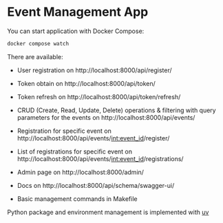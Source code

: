 # Event Management App

You can start application with Docker Compose:

```bash
docker compose watch
```

There are available:

* User registration on http://localhost:8000/api/register/

* Token obtain on http://localhost:8000/api/token/

* Token refresh on http://localhost:8000/api/token/refresh/

* CRUD (Create, Read, Update, Delete) operations & filtering with query parameters for the events on http://localhost:8000/api/events/

* Registration for specific event on http://localhost:8000/api/events/<int:event_id>/register/

* List of registrations for specific event on http://localhost:8000/api/events/<int:event_id>/registrations/

* Admin page on http://localhost:8000/admin/

* Docs on http://localhost:8000/api/schema/swagger-ui/

* Basic management commands in Makefile

Python package and environment management is implemented with [uv](https://docs.astral.sh/uv/)